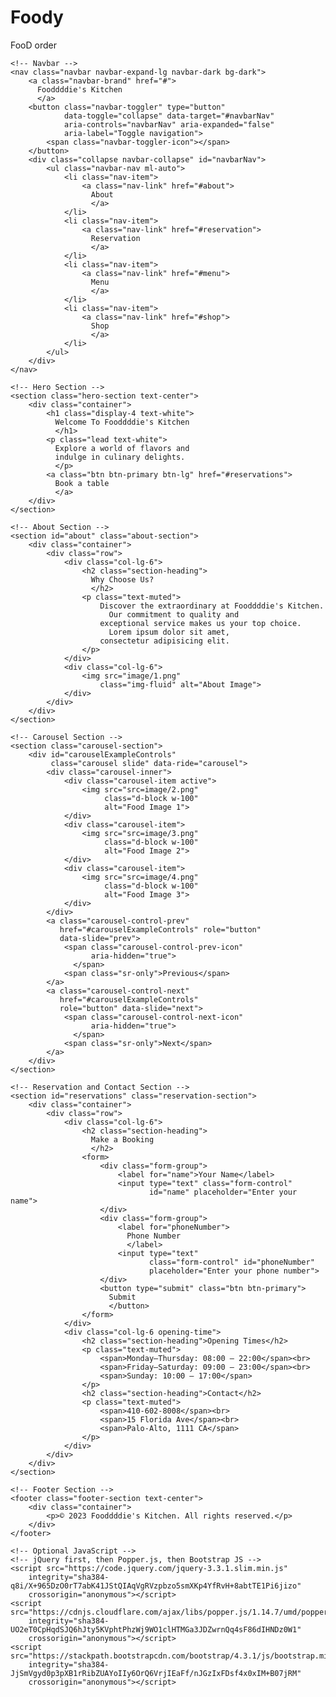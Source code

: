 # Foody
FooD order

<!DOCTYPE html>
<html lang="en">
 
<head>
      <title>Homepage for Restaurant</title>
    <meta charset="UTF-8">
    <meta name="viewport"
          content="width=device-width, initial-scale=1.0">
    <title>Fooddddie's Kitchen</title>
    <link rel="stylesheet" href="style.css">
    <link rel="stylesheet"
          href=
"https://stackpath.bootstrapcdn.com/bootstrap/4.3.1/css/bootstrap.min.css"
          integrity=
"sha384-ggOyR0iXCbMQv3Xipma34MD+dH/1fQ784/j6cY/iJTQUOhcWr7x9JvoRxT2MZw1T"
          crossorigin="anonymous">
</head>
 
<body>
 
    <!-- Navbar -->
    <nav class="navbar navbar-expand-lg navbar-dark bg-dark">
        <a class="navbar-brand" href="#">
          Fooddddie's Kitchen
          </a>
        <button class="navbar-toggler" type="button"
                data-toggle="collapse" data-target="#navbarNav"
                aria-controls="navbarNav" aria-expanded="false"
                aria-label="Toggle navigation">
            <span class="navbar-toggler-icon"></span>
        </button>
        <div class="collapse navbar-collapse" id="navbarNav">
            <ul class="navbar-nav ml-auto">
                <li class="nav-item">
                    <a class="nav-link" href="#about">
                      About
                      </a>
                </li>
                <li class="nav-item">
                    <a class="nav-link" href="#reservation">
                      Reservation
                      </a>
                </li>
                <li class="nav-item">
                    <a class="nav-link" href="#menu">
                      Menu
                      </a>
                </li>
                <li class="nav-item">
                    <a class="nav-link" href="#shop">
                      Shop
                      </a>
                </li>
            </ul>
        </div>
    </nav>
 
    <!-- Hero Section -->
    <section class="hero-section text-center">
        <div class="container">
            <h1 class="display-4 text-white">
              Welcome To Fooddddie's Kitchen
              </h1>
            <p class="lead text-white">
              Explore a world of flavors and 
              indulge in culinary delights.
              </p>
            <a class="btn btn-primary btn-lg" href="#reservations">
              Book a table
              </a>
        </div>
    </section>
 
    <!-- About Section -->
    <section id="about" class="about-section">
        <div class="container">
            <div class="row">
                <div class="col-lg-6">
                    <h2 class="section-heading">
                      Why Choose Us?
                      </h2>
                    <p class="text-muted">
                        Discover the extraordinary at Fooddddie's Kitchen. 
                          Our commitment to quality and
                        exceptional service makes us your top choice. 
                          Lorem ipsum dolor sit amet,
                        consectetur adipisicing elit.
                    </p>
                </div>
                <div class="col-lg-6">
                    <img src="image/1.png"
                        class="img-fluid" alt="About Image">
                </div>
            </div>
        </div>
    </section>
 
    <!-- Carousel Section -->
    <section class="carousel-section">
        <div id="carouselExampleControls"
             class="carousel slide" data-ride="carousel">
            <div class="carousel-inner">
                <div class="carousel-item active">
                    <img src="src=image/2.png"
                         class="d-block w-100"
                         alt="Food Image 1">
                </div>
                <div class="carousel-item">
                    <img src="src=image/3.png"
                         class="d-block w-100"
                         alt="Food Image 2">
                </div>
                <div class="carousel-item">
                    <img src="src=image/4.png"
                         class="d-block w-100"
                         alt="Food Image 3">
                </div>
            </div>
            <a class="carousel-control-prev"
               href="#carouselExampleControls" role="button"
               data-slide="prev">
                <span class="carousel-control-prev-icon"
                      aria-hidden="true">
                  </span>
                <span class="sr-only">Previous</span>
            </a>
            <a class="carousel-control-next"
               href="#carouselExampleControls"
               role="button" data-slide="next">
                <span class="carousel-control-next-icon"
                      aria-hidden="true">
                  </span>
                <span class="sr-only">Next</span>
            </a>
        </div>
    </section>
 
    <!-- Reservation and Contact Section -->
    <section id="reservations" class="reservation-section">
        <div class="container">
            <div class="row">
                <div class="col-lg-6">
                    <h2 class="section-heading">
                      Make a Booking
                      </h2>
                    <form>
                        <div class="form-group">
                            <label for="name">Your Name</label>
                            <input type="text" class="form-control"
                                   id="name" placeholder="Enter your name">
                        </div>
                        <div class="form-group">
                            <label for="phoneNumber">
                              Phone Number
                              </label>
                            <input type="text"
                                   class="form-control" id="phoneNumber"
                                   placeholder="Enter your phone number">
                        </div>
                        <button type="submit" class="btn btn-primary">
                          Submit
                          </button>
                    </form>
                </div>
                <div class="col-lg-6 opening-time">
                    <h2 class="section-heading">Opening Times</h2>
                    <p class="text-muted">
                        <span>Monday—Thursday: 08:00 — 22:00</span><br>
                        <span>Friday—Saturday: 09:00 — 23:00</span><br>
                        <span>Sunday: 10:00 — 17:00</span>
                    </p>
                    <h2 class="section-heading">Contact</h2>
                    <p class="text-muted">
                        <span>410-602-8008</span><br>
                        <span>15 Florida Ave</span><br>
                        <span>Palo-Alto, 1111 CA</span>
                    </p>
                </div>
            </div>
        </div>
    </section>
 
    <!-- Footer Section -->
    <footer class="footer-section text-center">
        <div class="container">
            <p>© 2023 Fooddddie's Kitchen. All rights reserved.</p>
        </div>
    </footer>
 
    <!-- Optional JavaScript -->
    <!-- jQuery first, then Popper.js, then Bootstrap JS -->
    <script src="https://code.jquery.com/jquery-3.3.1.slim.min.js"
        integrity="sha384-q8i/X+965DzO0rT7abK41JStQIAqVgRVzpbzo5smXKp4YfRvH+8abtTE1Pi6jizo"
        crossorigin="anonymous"></script>
    <script src="https://cdnjs.cloudflare.com/ajax/libs/popper.js/1.14.7/umd/popper.min.js"
        integrity="sha384-UO2eT0CpHqdSJQ6hJty5KVphtPhzWj9WO1clHTMGa3JDZwrnQq4sF86dIHNDz0W1"
        crossorigin="anonymous"></script>
    <script src="https://stackpath.bootstrapcdn.com/bootstrap/4.3.1/js/bootstrap.min.js"
        integrity="sha384-JjSmVgyd0p3pXB1rRibZUAYoIIy6OrQ6VrjIEaFf/nJGzIxFDsf4x0xIM+B07jRM"
        crossorigin="anonymous"></script>
</body>
 
</html>
